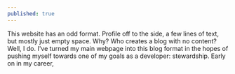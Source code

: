 ```yaml
---
published: true
---
```


This website has an odd format. Profile off to the side, a few lines of text, but mostly just empty space. Why? Who creates	a blog with no content? Well, I do. I've turned my main webpage into this blog format in the hopes of pushing myself towards one of my goals as a developer: stewardship. Early on in my career, 
